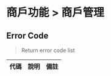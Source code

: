 # 商戶功能 > 商戶管理

## Error Code
> Return error code list

| 代碼    |             說明                 |   備註  |
| ------ | -------------------------------- | ------ |
